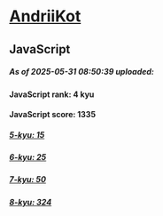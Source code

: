 # [AndriiKot](https://www.codewars.com/users/AndriiKot) 

## JavaScript

##### As of 2025-05-31 08:50:39 uploaded:

#### JavaScript rank: 4 kyu

#### JavaScript score: 1335

##### [5-kyu: 15](https://github.com/AndriiKot/JavaScript__CodeWars/tree/main/kyu-5)

##### [6-kyu: 25](https://github.com/AndriiKot/JavaScript__CodeWars/tree/main/kyu-6)

##### [7-kyu: 50](https://github.com/AndriiKot/JavaScript__CodeWars/tree/main/kyu-7)

##### [8-kyu: 324](https://github.com/AndriiKot/JavaScript__CodeWars/tree/main/kyu-8)

